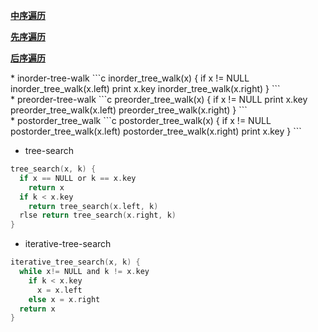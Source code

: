 [**中序遍历**](#inorder)

[**先序遍历**](#preorder)

[**后序遍历**](#postorder)

<div id = "inorder"></div>
* inorder-tree-walk 
```c
inorder_tree_walk(x) {
  if x != NULL
    inorder_tree_walk(x.left)
    print x.key
    inorder_tree_walk(x.right)
}
```

<div id = "preorder"></div>
* preorder-tree-walk 
```c
preorder_tree_walk(x) {
  if x != NULL
    print x.key
    preorder_tree_walk(x.left)
    preorder_tree_walk(x.right)
}
```

<div id = "postorder"></div>
* postorder_tree_walk 
```c
postorder_tree_walk(x) {
  if x != NULL
    postorder_tree_walk(x.left)
    postorder_tree_walk(x.right)
    print x.key
}
```

* tree-search
```c
tree_search(x, k) {
  if x == NULL or k == x.key
    return x
  if k < x.key
    return tree_search(x.left, k)
  rlse return tree_search(x.right, k)
}
```

* iterative-tree-search
```c
iterative_tree_search(x, k) {
  while x!= NULL and k != x.key
    if k < x.key
      x = x.left
    else x = x.right
  return x
}
```
